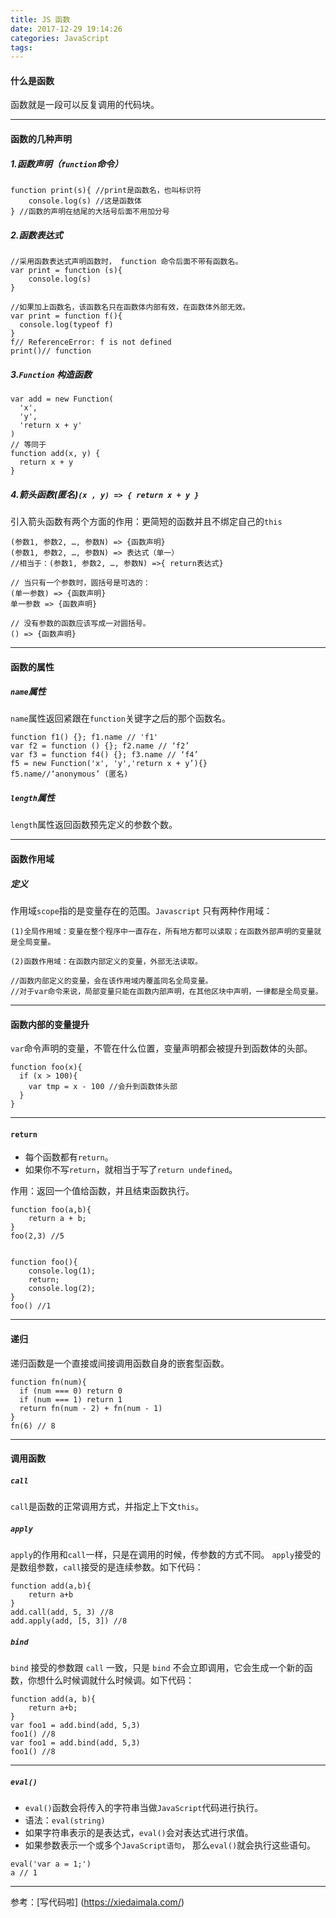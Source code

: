 ```yaml
---
title: JS 函数
date: 2017-12-29 19:14:26
categories: JavaScript
tags:
---
```

#### 什么是函数

函数就是一段可以反复调用的代码块。

-------
#### 函数的几种声明
   
##### 1.函数声明（`function`命令）

	function print(s){ //print是函数名，也叫标识符
		console.log(s) //这是函数体
	} //函数的声明在结尾的大括号后面不用加分号	

	
##### 2.函数表达式
	
	//采用函数表达式声明函数时， function 命令后面不带有函数名。
	var print = function (s){ 
		console.log(s)
	}
	
	//如果加上函数名，该函数名只在函数体内部有效，在函数体外部无效。
	var print = function f(){
	  console.log(typeof f)
	}
	f// ReferenceError: f is not defined
	print()// function	

##### 3.`Function` 构造函数
	var add = new Function(
	  'x',
	  'y',
	  'return x + y'
	)
	// 等同于
	function add(x, y) {
	  return x + y
	} 

	
##### 4.箭头函数(匿名)`(x , y) => { return x + y }`
引入箭头函数有两个方面的作用：更简短的函数并且不绑定自己的`this`

	(参数1, 参数2, …, 参数N) => {函数声明}
	(参数1, 参数2, …, 参数N) => 表达式（单一）
	//相当于：(参数1, 参数2, …, 参数N) =>{ return表达式}
		
	// 当只有一个参数时，圆括号是可选的：
	(单一参数) => {函数声明}
	单一参数 => {函数声明}
		
	// 没有参数的函数应该写成一对圆括号。
	() => {函数声明}

-------

#### 函数的属性
##### `name`属性
`name`属性返回紧跟在`function`关键字之后的那个函数名。

	function f1() {}; f1.name // 'f1'
	var f2 = function () {}; f2.name // ‘f2’
	var f3 = function f4() {}; f3.name // ‘f4’
	f5 = new Function('x', 'y','return x + y’){}  
	f5.name//‘anonymous’ (匿名) 

  
##### `length`属性
`length`属性返回函数预先定义的参数个数。

-------

#### 函数作用域
##### 定义
作用域`scope`指的是变量存在的范围。`Javascript` 只有两种作用域：

	(1)全局作用域：变量在整个程序中一直存在，所有地方都可以读取；在函数外部声明的变量就是全局变量。
	     
	(2)函数作用域：在函数内部定义的变量，外部无法读取。
	
	//函数内部定义的变量，会在该作用域内覆盖同名全局变量。
	//对于var命令来说，局部变量只能在函数内部声明，在其他区块中声明，一律都是全局变量。

       
-------  

#### 函数内部的变量提升
`var`命令声明的变量，不管在什么位置，变量声明都会被提升到函数体的头部。

	function foo(x){
	  if (x > 100){
	    var tmp = x - 100 //会升到函数体头部
	  }
	}

	
-------

#### `return`
* 每个函数都有`return`。
* 如果你不写`return`，就相当于写了`return undefined`。

作用：返回一个值给函数，并且结束函数执行。

	function foo(a,b){      
		return a + b;
	} 
	foo(2,3) //5
	

	function foo(){
		console.log(1);       
		return;
		console.log(2);
	} 
	foo() //1

	
-------

#### 递归
递归函数是一个直接或间接调用函数自身的嵌套型函数。

	function fn(num){
	  if (num === 0) return 0
	  if (num === 1) return 1
	  return fn(num - 2) + fn(num - 1)
	}
	fn(6) // 8


-------

#### 调用函数
##### `call`
`call`是函数的正常调用方式，并指定上下文`this`。

##### `apply`
`apply`的作用和`call`一样，只是在调用的时候，传参数的方式不同。
`apply`接受的是数组参数，`call`接受的是连续参数。如下代码：


	function add(a,b){
	    return a+b
	}
	add.call(add, 5, 3) //8
	add.apply(add, [5, 3]) //8

	
##### `bind`
`bind` 接受的参数跟 `call` 一致，只是 `bind` 不会立即调用，它会生成一个新的函数，你想什么时候调就什么时候调。如下代码：

	function add(a, b){
	    return a+b;
	}
	var foo1 = add.bind(add, 5,3)
	foo1() //8
	var foo1 = add.bind(add, 5,3) 
	foo1() //8
 
   
-------

##### `eval()`
 * `eval()`函数会将传入的字符串当做`JavaScript`代码进行执行。
 * 语法：`eval(string)`
 * 如果字符串表示的是表达式，`eval()`会对表达式进行求值。
 * 如果参数表示一个或多个`JavaScript语句`， 那么`eval()`就会执行这些语句。
 
```
eval('var a = 1;')
a // 1
```

-------


参考：[写代码啦] (https://xiedaimala.com/)
